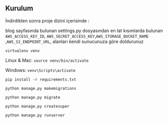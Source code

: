 

## Kurulum

İndirdikten sonra proje dizini içerisinde :


blog sayfasında bulunan settings.py dosyasından en lat kısımlarda bulunan `AWS_ACCESS_KEY_ID`, `AWS_SECRET_ACCESS_KEY`,`AWS_STORAGE_BUCKET_NAME` ,`AWS_S3_ENDPOINT_URL`, alanları kendi sunucunuza göre doldurunuz 

`virtualenv venv`

 Linux & Mac:
`source venv/bin/activate`

 Windows:
`venv\Scripts\activate`

`pip install -r requirements.txt`

`python manage.py makemigrations`

`python manage.py migrate`

`python manage.py createsuper`

`python manage.py runserver`

